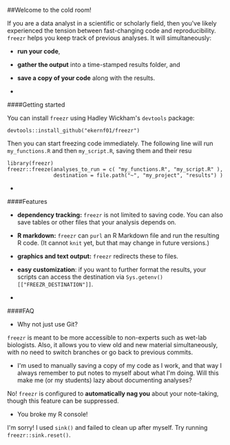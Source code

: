 ##Welcome to the cold room!

If you are a data analyst in a scientific or scholarly field, then you've likely experienced the tension between fast-changing code and reproducibility. `freezr` helps you keep track of previous analyses. It will simultaneously:

- **run your code**,
- **gather the output** into a time-stamped results folder, and
- **save a copy of your code** along with the results.

-

####Getting started

You can install `freezr` using Hadley Wickham's `devtools` package:

    devtools::install_github("ekernf01/freezr")
	
Then you can start freezing code immediately. The following line will run `my_functions.R` and then `my_script.R`, saving them and their resu

    library(freezr)
    freezr::freeze(analyses_to_run = c( "my_functions.R", "my_script.R" ),
                   destination = file.path("~", "my_project", "results") )
                   
-

####Features

- **dependency tracking:** `freezr` is not limited to saving code. You can also save tables or other files that your analysis depends on. 
- **R markdown:** `freezr` can `purl` an R Markdown file and run the resulting R code. (It cannot `knit` yet, but that may change in future versions.)
- **graphics and text output:** `freezr` redirects these to files.
- **easy customization**: if you want to further format the results, your scripts can access the destination via `Sys.getenv()[["FREEZR_DESTINATION"]]`.

-

####FAQ

- Why not just use Git?

 `freezr` is meant to be more accessible to non-experts such as wet-lab biologists. Also, it allows you to view old and new material simultaneously, with no need to switch branches or go back to previous commits.

- I'm used to manually saving a copy of my code as I work, and that way I always remember to put notes to myself about what I'm doing. Will this make me (or my students) lazy about documenting analyses?

 No! `freezr` is configured to **automatically nag you** about your note-taking, though this feature can be suppressed.

- You broke my R console!

 I'm sorry! I used `sink()` and failed to clean up after myself. Try running `freezr::sink.reset()`. 